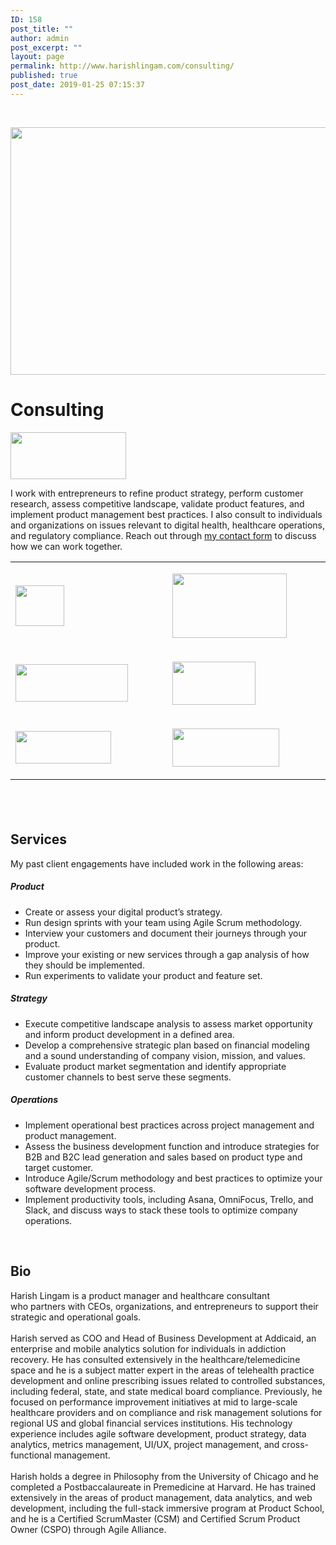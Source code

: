 ```yaml
---
ID: 158
post_title: ""
author: admin
post_excerpt: ""
layout: page
permalink: http://www.harishlingam.com/consulting/
published: true
post_date: 2019-01-25 07:15:37
---
```

<!-- wp:fl-builder/layout -->
<p>&nbsp;</p>
<p><a href="http://www.harishlingam.com/wp-content/uploads/2019/01/consulting-2204253_1920.png"><img class="wp-image-697 alignnone" src="http://www.harishlingam.com/wp-content/uploads/2019/01/consulting-2204253_1920-300x200.png" alt="" width="595" height="396" /></a></p>
<h1>Consulting</h1>
<p><a href="http://www.harishlingam.com/wp-content/uploads/2020/01/LingamConsultingLogo.jpg"><img class="alignnone  wp-image-804" src="http://www.harishlingam.com/wp-content/uploads/2020/01/LingamConsultingLogo-300x122.jpg" alt="" width="185" height="75" /></a></p>
<p>I work with entrepreneurs to refine product strategy, perform customer research, assess competitive landscape, validate product features, and implement product management best practices. I also consult to individuals and organizations on issues relevant to digital health, healthcare operations, and regulatory compliance. Reach out through <a href="http://www.harishlingam.com/contact-me/">my contact form</a> to discuss how we can work together.</p>
<table>
<tbody>
<tr>
<td width="312">
<p><a href="http://www.harishlingam.com/wp-content/uploads/2019/06/ata-logo.png"><img class=" wp-image-777 aligncenter" src="http://www.harishlingam.com/wp-content/uploads/2019/06/ata-logo.png" alt="" width="78" height="65" /></a></p>
</td>
<td width="312">
<p><a href="http://www.harishlingam.com/wp-content/uploads/2019/01/navigant.png"><img class=" wp-image-383 aligncenter" src="http://www.harishlingam.com/wp-content/uploads/2019/01/navigant-300x169.png" alt="" width="183" height="103" /></a></p>
</td>
</tr>
<tr>
<td width="312"><a href="http://www.harishlingam.com/wp-content/uploads/2019/01/harvard-logo.png"><img class="wp-image-594 aligncenter" src="http://www.harishlingam.com/wp-content/uploads/2019/01/harvard-logo-300x100.png" alt="" width="180" height="60" /></a></td>
<td width="312">
<p><a href="http://www.harishlingam.com/wp-content/uploads/2019/01/promontory.jpg"><img class=" wp-image-385 aligncenter" src="http://www.harishlingam.com/wp-content/uploads/2019/01/promontory-300x156.jpg" alt="" width="133" height="69" /></a></p>
</td>
</tr>
<tr>
<td width="312">
<p><a href="http://www.harishlingam.com/wp-content/uploads/2019/01/addicaid.png"><img class=" wp-image-380 aligncenter" src="http://www.harishlingam.com/wp-content/uploads/2019/01/addicaid-300x102.png" alt="" width="153" height="52" /></a></p>
</td>
<td width="312">
<p><a href="http://www.harishlingam.com/wp-content/uploads/2019/01/chicagomed.png"><img class=" wp-image-386 aligncenter" src="http://www.harishlingam.com/wp-content/uploads/2019/01/chicagomed-300x107.png" alt="" width="171" height="61" /></a></p>
</td>
</tr>
</tbody>
</table>
<h2> </h2>
<h2>Services</h2>
<p>My past client engagements have included work in the following areas:</p>
<h5>Product</h5>
<ul>
<li>Create or assess your digital product’s strategy.</li>
<li>Run design sprints with your team using Agile Scrum methodology.</li>
<li>Interview your customers and document their journeys through your product.</li>
<li>Improve your existing or new services through a gap analysis of how they should be implemented.</li>
<li>Run experiments to validate your product and feature set.</li>
</ul>
<h5>Strategy</h5>
<ul>
<li>Execute competitive landscape analysis to assess market opportunity and inform product development in a defined area.</li>
<li>Develop a comprehensive strategic plan based on financial modeling and a sound understanding of company vision, mission, and values.</li>
<li>Evaluate product market segmentation and identify appropriate customer channels to best serve these segments.</li>
</ul>
<h5>Operations</h5>
<ul>
<li>Implement operational best practices across project management and product management.</li>
<li>Assess the business development function and introduce strategies for B2B and B2C lead generation and sales based on product type and target customer.</li>
<li>Introduce Agile/Scrum methodology and best practices to optimize your software development process.</li>
<li>Implement productivity tools, including Asana, OmniFocus, Trello, and Slack, and discuss ways to stack these tools to optimize company operations.</li>
</ul>
<p>&nbsp;</p>
<h2>Bio</h2>
<div>Harish Lingam is a product manager and healthcare consultant who partners with CEOs, organizations, and entrepreneurs to support their strategic and operational goals.</div>
<div> </div>
<div>Harish served as COO and Head of Business Development at Addicaid, an enterprise and mobile analytics solution for individuals in addiction recovery. He has consulted extensively in the healthcare/telemedicine space and he is a subject matter expert in the areas of telehealth practice development and online prescribing issues related to controlled substances, including federal, state, and state medical board compliance. Previously, he focused on performance improvement initiatives at mid to large-scale healthcare providers and on compliance and risk management solutions for regional US and global financial services institutions. His technology experience includes agile software development, product strategy, data analytics, metrics management, UI/UX, project management, and cross-functional management.</div>
<div> </div>
<div>Harish holds a degree in Philosophy from the University of Chicago and he completed a Postbaccalaureate in Premedicine at Harvard. He has trained extensively in the areas of product management, data analytics, and web development, including the full-stack immersive program at Product School, and he is a Certified ScrumMaster (CSM) and Certified Scrum Product Owner (CSPO) through Agile Alliance.</div>
<!-- /wp:fl-builder/layout -->
<p>&nbsp;</p>
<p>&nbsp;</p>